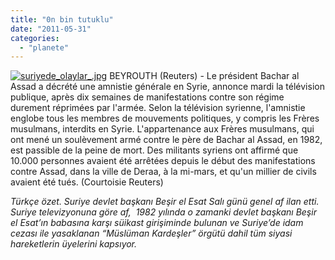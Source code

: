 ```yaml
---
title: "0n bin tutuklu"
date: "2011-05-31"
categories: 
  - "planete"
---
```


[![suriyede_olaylar_.jpg](/uploads/2011/05/suriyede_olaylar_.jpg)](/uploads/2011/05/suriyede_olaylar_.jpg "suriyede_olaylar_.jpg") BEYROUTH (Reuters) - Le président Bachar al Assad a décrété une amnistie générale en Syrie, annonce mardi la télévision publique, après dix semaines de manifestations contre son régime durement réprimées par l'armée. Selon la télévision syrienne, l'amnistie englobe tous les membres de mouvements politiques, y compris les Frères musulmans, interdits en Syrie. L'appartenance aux Frères musulmans, qui ont mené un soulèvement armé contre le père de Bachar al Assad, en 1982, est passible de la peine de mort. Des militants syriens ont affirmé que 10.000 personnes avaient été arrêtées depuis le début des manifestations contre Assad, dans la ville de Deraa, à la mi-mars, et qu'un millier de civils avaient été tués. (Courtoisie Reuters)

_Türkçe özet. Suriye devlet başkanı Beşir el Esat Salı günü genel af ilan etti. Suriye televizyonuna göre af,  1982 yılında o zamanki devlet başkanı Beşir el Esat’ın babasına karşı süikast girişiminde bulunan ve Suriye’de idam cezası ile yasaklanan “Müslüman Kardeşler” örgütü dahil tüm siyasi hareketlerin üyelerini kapsıyor._
